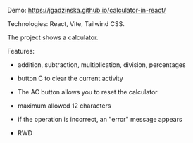 Demo: https://jgadzinska.github.io/calculator-in-react/

Technologies: React, Vite, Tailwind CSS.

The project shows a calculator.



Features:

- addition, subtraction, multiplication, division, percentages

- button C to clear the current activity

- The AC button allows you to reset the calculator

- maximum allowed 12 characters

- if the operation is incorrect, an "error" message appears

- RWD


